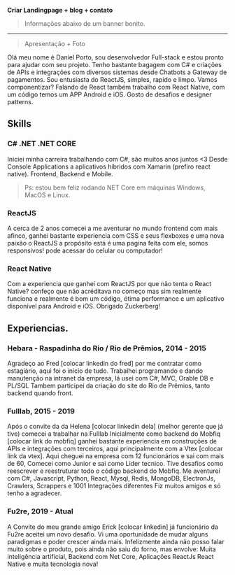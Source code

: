 **Criar Landingpage + blog + contato**

> Informações abaixo de um banner bonito.


------------
> Apresentação + Foto

Olá meu nome é Daniel Porto, sou desenvolvedor Full-stack e estou pronto para ajudar com seu projeto.
Tenho bastante bagagem com C# e criações de APIs e integrações com diversos sistemas desde Chatbots a Gateway de pagamentos.
Sou entusiasta do ReactJS, simples, rapido e limpo. Vamos componentizar?
Falando de React também trabalho com React Native, com um código temos um APP Android e iOS.
Gosto de desafios e designer patterns.


## Skills

### C# .NET .NET CORE
Iniciei minha carreira trabalhando com C#, são muitos anos juntos <3
Desde Console Applications a aplicativos híbridos com Xamarin (prefiro react native). Frontend, Backend e Mobile.
> Ps: estou bem feliz rodando NET Core em máquinas Windows, MacOS e Linux.


### ReactJS
A cerca de 2 anos comecei a me aventurar no mundo frontend com mais afinco,
ganhei bastante experiencia com CSS e seus flexboxes e uma nova paixão o ReactJS
a propósito está é uma pagina feita com ele, somos responsivos! pode acessar do celular ou computador!

### React Native
Com a experiencia que ganhei com ReactJS por que não tenta o React Native?
confeço que não acréditava no começo mas sim realmente funciona e realmente é bom
um código, ótima performance e um aplicativo disponível para Android e iOS.
Obrigado Zuckerberg!

## Experiencias.


### Hebara - Raspadinha do Rio / Rio de Prêmios, 2014 - 2015
Agradeço ao Fred [colocar linkedin do fred] por me contratar como estagiário, aqui foi o inicio de tudo.
Trabalhei programando e dando manutenção na intranet da empresa, lá usei com C#, MVC, Orable DB e PL/SQL
Tambem participei da criação do site do Rio de Prêmios, tanto backend quando front.

### Fulllab, 2015 - 2019
Após o convite da da Helena [colocar linkedin dela] (melhor gerente que já tive) comecei a trabalhar na Fulllab
Inicialmente como backend do Mobfiq [colocar link do mobfiq] ganhei bastante experiencia em construções de APIs
e integrações com terceiros, aqui principalmente com a Vtex [colocar link da vtex].
Aqui cheguei na empresa com 12 funcionários e sai com mais de 60,
Comecei como Junior e sai como Lider tecnico.
Tive desafios como reescrever e reestruturar todo o código backend do Mobfiq.
Me aventurei com C#, Javascript, Python, React, Mysql, Redis, MongoDB, ElectronJs, Crawlers, Scrappers e 1001 Integrações diferentes
Fiz muitos amigos e só tenho a agradecer.

### Fu2re, 2019 - Atual
A Convite do meu grande amigo Erick [colocar linkedin] já funcionário da Fu2re aceitei um novo desafio.
Vi uma oportunidade de mudar alguns paradigmas e poder crescer ainda mais.
Infelizmente ainda não posso falar muito sobre o produto, pois ainda não saiu do forno, mas envolve:
Muita inteligência artificial, Backend com Net Core, Aplicações ReactJs React Native e muita tecnologia nova!








